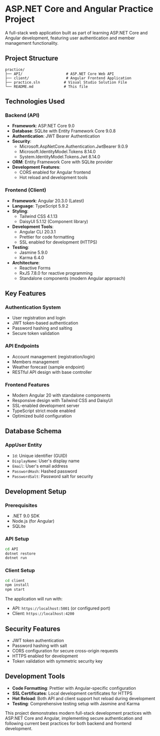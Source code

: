 # ASP.NET Core and Angular Practice Project

A full-stack web application built as part of learning ASP.NET Core and Angular development, featuring user authentication and member management functionality.

## Project Structure

```
practice/
├── API/                    # ASP.NET Core Web API
├── client/                 # Angular Frontend Application
├── practice.sln           # Visual Studio Solution File
└── README.md              # This file
```

## Technologies Used

### Backend (API)

- **Framework**: ASP.NET Core 9.0
- **Database**: SQLite with Entity Framework Core 9.0.8
- **Authentication**: JWT Bearer Authentication
- **Security**:
  - Microsoft.AspNetCore.Authentication.JwtBearer 9.0.9
  - Microsoft.IdentityModel.Tokens 8.14.0
  - System.IdentityModel.Tokens.Jwt 8.14.0
- **ORM**: Entity Framework Core with SQLite provider
- **Development Features**:
  - CORS enabled for Angular frontend
  - Hot reload and development tools

### Frontend (Client)

- **Framework**: Angular 20.3.0 (Latest)
- **Language**: TypeScript 5.9.2
- **Styling**:
  - Tailwind CSS 4.1.13
  - DaisyUI 5.1.12 (Component library)
- **Development Tools**:
  - Angular CLI 20.3.1
  - Prettier for code formatting
  - SSL enabled for development (HTTPS)
- **Testing**:
  - Jasmine 5.9.0
  - Karma 6.4.0
- **Architecture**:
  - Reactive Forms
  - RxJS 7.8.0 for reactive programming
  - Standalone components (modern Angular approach)

## Key Features

### Authentication System
- User registration and login
- JWT token-based authentication
- Password hashing and salting
- Secure token validation

### API Endpoints
- Account management (registration/login)
- Members management
- Weather forecast (sample endpoint)
- RESTful API design with base controller

### Frontend Features
- Modern Angular 20 with standalone components
- Responsive design with Tailwind CSS and DaisyUI
- SSL-enabled development server
- TypeScript strict mode enabled
- Optimized build configuration

## Database Schema

### AppUser Entity
- `Id`: Unique identifier (GUID)
- `DisplayName`: User's display name
- `Email`: User's email address
- `PasswordHash`: Hashed password
- `PasswordSalt`: Password salt for security

## Development Setup

### Prerequisites
- .NET 9.0 SDK
- Node.js (for Angular)
- SQLite

### API Setup
```bash
cd API
dotnet restore
dotnet run
```

### Client Setup
```bash
cd client
npm install
npm start
```

The application will run with:
- API: `https://localhost:5001` (or configured port)
- Client: `https://localhost:4200`

## Security Features

- JWT token authentication
- Password hashing with salt
- CORS configuration for secure cross-origin requests
- HTTPS enabled for development
- Token validation with symmetric security key

## Development Tools

- **Code Formatting**: Prettier with Angular-specific configuration
- **SSL Certificates**: Local development certificates for HTTPS
- **Hot Reload**: Both API and client support hot reload during development
- **Testing**: Comprehensive testing setup with Jasmine and Karma

This project demonstrates modern full-stack development practices with ASP.NET Core and Angular, implementing secure authentication and following current best practices for both backend and frontend development.